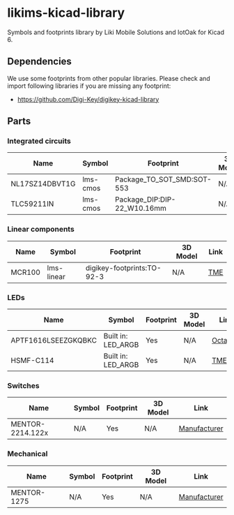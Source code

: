 # likims-kicad-library
Symbols and footprints library by Liki Mobile Solutions and IotOak for Kicad 6.
## Dependencies
We use some footprints from other popular libraries. Please check and import following libraries if you are missing any footprint:
- https://github.com/Digi-Key/digikey-kicad-library
## Parts
### Integrated circuits
| Name | Symbol | Footprint | 3D Model | Link |
| --- | --- | --- | --- | --- |
| NL17SZ14DBVT1G | lms-cmos | Package_TO_SOT_SMD:SOT-553 | N/A | [Octapart](https://octopart.com/nl17sz14dbvt1g-onsemi-102015567) |
| TLC59211IN | lms-cmos | Package_DIP:DIP-22_W10.16mm | N/A | [Octapart](https://octopart.com/tlc59211in-texas+instruments-12190462) |
### Linear components
| Name | Symbol | Footprint | 3D Model | Link |
| --- | --- | --- | --- | --- |
| MCR100 | lms-linear | digikey-footprints:TO-92-3 | N/A | [TME](https://www.tme.eu/pl/details/mcr100-3-cdi/tyrystory-smd-tht/cdil/mcr100-3/) |
### LEDs
| Name | Symbol | Footprint | 3D Model | Link |
| --- | --- | --- | --- | --- |
| APTF1616LSEEZGKQBKC | Built in: LED_ARGB | Yes | N/A | [Octapart](https://octopart.com/nl17sz14dbvt1g-onsemi-102015567)|
| HSMF-C114 | Built in: LED_ARGB | Yes | N/A | [TME](https://www.tme.eu/pl/details/hsmf-c114/diody-led-smd-kolorowe/broadcom-avago/ )|
### Switches
| Name | Symbol | Footprint | 3D Model | Link |
| --- | --- | --- | --- | --- |
| MENTOR-2214.122x | N/A | Yes | N/A | [Manufacturer](https://www.mentor.de.com/bauelemente/en/product/en-2214-1227/) |
### Mechanical
| Name | Symbol | Footprint | 3D Model | Link |
| --- | --- | --- | --- | --- |
| MENTOR-1275 | N/A | Yes | N/A | [Manufacturer](https://www.mentor.de.com/bauelemente/en/product/en-1275-1001/) |